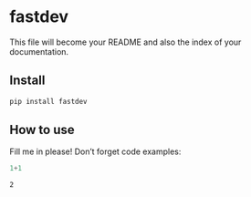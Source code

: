 # fastdev


<!-- WARNING: THIS FILE WAS AUTOGENERATED! DO NOT EDIT! -->

This file will become your README and also the index of your
documentation.

## Install

``` sh
pip install fastdev
```

## How to use

Fill me in please! Don’t forget code examples:

``` python
1+1
```

    2
